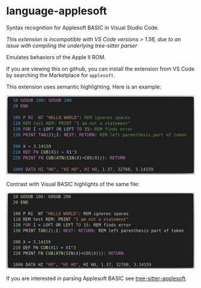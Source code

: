 # language-applesoft
Syntax recognition for Applesoft BASIC in Visual Studio Code.

*This extension is incompatible with VS Code versions > 1.56, due to an issue with compiling the underlying tree-sitter parser*

Emulates behaviors of the Apple II ROM.

If you are viewing this on github, you can install the extension from VS Code by searching the Marketplace for `applesoft`.

This extension uses semantic highlighting.  Here is an example:

<img src="applesoft-highlights.png" alt="screenshot with extension highlights" width="600"/>

Contrast with Visual BASIC highlights of the same file:

<img src="default-highlights.png" alt="screenshot with default highlights" width="600"/>

If you are interested in parsing Applesoft BASIC see [tree-sitter-applesoft](https://github.com/dfgordon/tree-sitter-applesoft).
